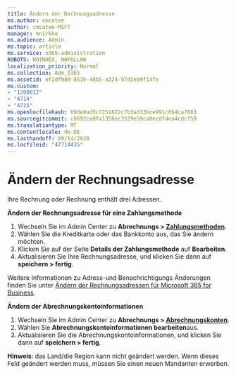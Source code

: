 ```yaml
---
title: Ändern der Rechnungsadresse
ms.author: cmcatee
author: cmcatee-MSFT
manager: mnirkhe
ms.audience: Admin
ms.topic: article
ms.service: o365-administration
ROBOTS: NOINDEX, NOFOLLOW
localization_priority: Normal
ms.collection: Adm_O365
ms.assetid: ef2df989-8539-48b5-a324-97d2e09f14fe
ms.custom:
- "1200012"
- "4714"
- "4715"
ms.openlocfilehash: 09de8ad5c7251822c7b3ad33bce991c6b4ca7883
ms.sourcegitcommit: c6692ce0fa1358ec3529e59ca0ecdfdea4cdc759
ms.translationtype: MT
ms.contentlocale: de-DE
ms.lasthandoff: 09/14/2020
ms.locfileid: "47714435"
---
```

# <a name="change-your-billing-address"></a>Ändern der Rechnungsadresse

Ihre Rechnung oder Rechnung enthält drei Adressen.

**Ändern der Rechnungsadresse für eine Zahlungsmethode**

1. Wechseln Sie im Admin Center zu **Abrechnungs > [Zahlungsmethoden](https://go.microsoft.com/fwlink/p/?linkid=2018806)**.
2. Wählen Sie die Kreditkarte oder das Bankkonto aus, das Sie ändern möchten.
3. Klicken Sie auf der Seite **Details der Zahlungsmethode** auf **Bearbeiten**.
4. Aktualisieren Sie Ihre Rechnungsadresse, und klicken Sie dann auf **speichern > fertig**.

Weitere Informationen zu Adress-und Benachrichtigungs Änderungen finden Sie unter [Ändern der Rechnungsadressen für Microsoft 365 for Business](https://docs.microsoft.com/microsoft-365/commerce/billing-and-payments/change-your-billing-addresses?view=o365-worldwide).

**Ändern der Abrechnungskontoinformationen**

1. Wechseln Sie im Admin Center zu **Abrechnungs > [Abrechnungskonten](https://admin.microsoft.com/Adminportal/Home?source=applauncher#/BillingAccounts/billing-accounts)**.
2. Wählen Sie **Abrechnungskontoinformationen bearbeiten**aus.
3. Aktualisieren Sie die Abrechnungskontoinformationen, und klicken Sie dann auf **speichern > fertig**.

**Hinweis**: das Land/die Region kann nicht geändert werden. Wenn dieses Feld geändert werden muss, müssen Sie einen neuen Mandanten erwerben.
